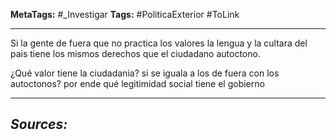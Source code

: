 **MetaTags:** #_Investigar 
**Tags:** #PoliticaExterior #ToLink 
- - -
Si la gente de fuera que no practica los valores la lengua y la cultara del pais tiene los mismos derechos que el ciudadano autoctono.

¿Qué valor tiene la ciudadania? si se iguala a los de fuera con los autoctonos? por ende qué legitimidad social tiene el gobierno

- - - 
## ***Sources:***